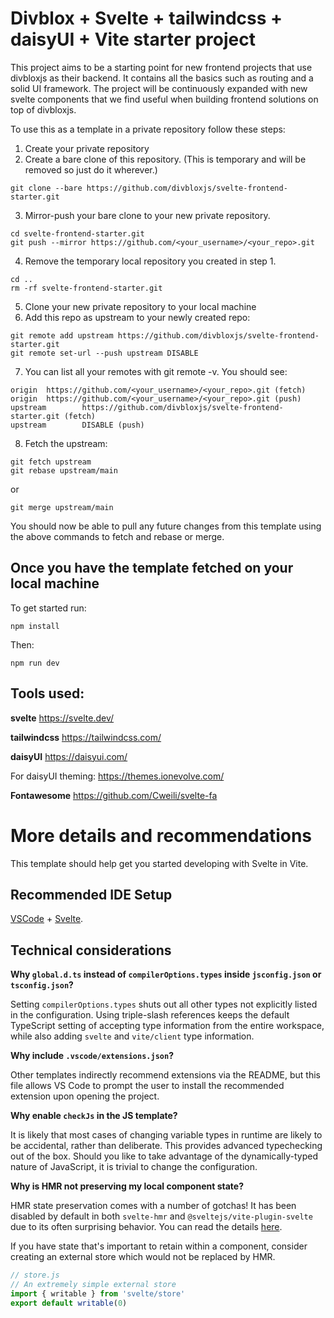 # Divblox + Svelte + tailwindcss + daisyUI + Vite starter project

This project aims to be a starting point for new frontend projects that use divbloxjs as their backend. It contains all the basics such as routing and a solid UI framework. The project will be continuously expanded with new svelte components that we find useful when building frontend solutions on top of divbloxjs.

To use this as a template in a private repository follow these steps:

1. Create your private repository
2. Create a bare clone of this repository. (This is temporary and will be removed so just do it wherever.)
```
git clone --bare https://github.com/divbloxjs/svelte-frontend-starter.git
```
3. Mirror-push your bare clone to your new private repository.
```
cd svelte-frontend-starter.git
git push --mirror https://github.com/<your_username>/<your_repo>.git
```
4. Remove the temporary local repository you created in step 1.
```
cd ..
rm -rf svelte-frontend-starter.git
```
5. Clone your new private repository to your local machine
6. Add this repo as upstream to your newly created repo:
```
git remote add upstream https://github.com/divbloxjs/svelte-frontend-starter.git
git remote set-url --push upstream DISABLE
```
7. You can list all your remotes with git remote -v. You should see:
```
origin  https://github.com/<your_username>/<your_repo>.git (fetch)
origin  https://github.com/<your_username>/<your_repo>.git (push)
upstream        https://github.com/divbloxjs/svelte-frontend-starter.git (fetch)
upstream        DISABLE (push)
```
8. Fetch the upstream:
```
git fetch upstream
git rebase upstream/main
```
or
```
git merge upstream/main
```

You should now be able to pull any future changes from this template using the above commands to fetch and rebase or merge.

## Once you have the template fetched on your local machine
To get started run: 

`npm install`

Then: 

`npm run dev`

## Tools used:

**svelte**
https://svelte.dev/

**tailwindcss**
https://tailwindcss.com/

**daisyUI**
https://daisyui.com/

For daisyUI theming: https://themes.ionevolve.com/

**Fontawesome**
https://github.com/Cweili/svelte-fa

# More details and recommendations

This template should help get you started developing with Svelte in Vite.

## Recommended IDE Setup

[VSCode](https://code.visualstudio.com/) + [Svelte](https://marketplace.visualstudio.com/items?itemName=svelte.svelte-vscode).

## Technical considerations

**Why `global.d.ts` instead of `compilerOptions.types` inside `jsconfig.json` or `tsconfig.json`?**

Setting `compilerOptions.types` shuts out all other types not explicitly listed in the configuration. Using triple-slash references keeps the default TypeScript setting of accepting type information from the entire workspace, while also adding `svelte` and `vite/client` type information.

**Why include `.vscode/extensions.json`?**

Other templates indirectly recommend extensions via the README, but this file allows VS Code to prompt the user to install the recommended extension upon opening the project.

**Why enable `checkJs` in the JS template?**

It is likely that most cases of changing variable types in runtime are likely to be accidental, rather than deliberate. This provides advanced typechecking out of the box. Should you like to take advantage of the dynamically-typed nature of JavaScript, it is trivial to change the configuration.

**Why is HMR not preserving my local component state?**

HMR state preservation comes with a number of gotchas! It has been disabled by default in both `svelte-hmr` and `@sveltejs/vite-plugin-svelte` due to its often surprising behavior. You can read the details [here](https://github.com/rixo/svelte-hmr#svelte-hmr).

If you have state that's important to retain within a component, consider creating an external store which would not be replaced by HMR.

```js
// store.js
// An extremely simple external store
import { writable } from 'svelte/store'
export default writable(0)
```
